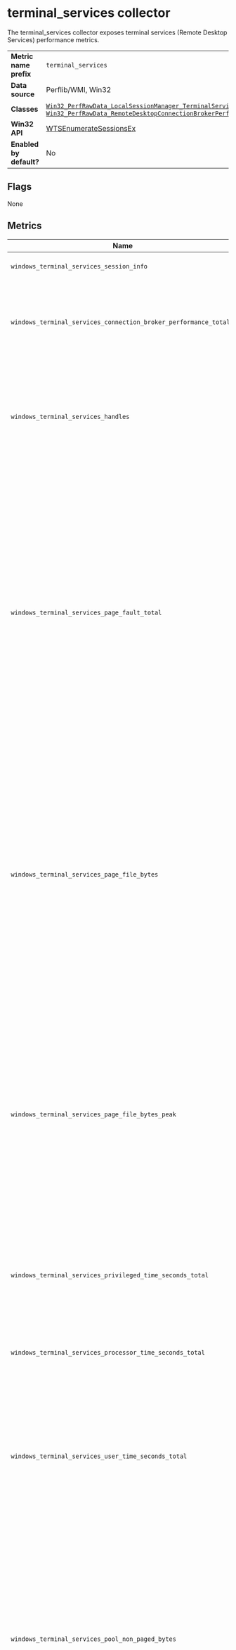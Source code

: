 # terminal_services collector

The terminal_services collector exposes terminal services (Remote Desktop Services) performance metrics.

|                         |                                                                                                                                                                                                                                                                                                                                                                                                                                                                                                                                        |
|-------------------------|----------------------------------------------------------------------------------------------------------------------------------------------------------------------------------------------------------------------------------------------------------------------------------------------------------------------------------------------------------------------------------------------------------------------------------------------------------------------------------------------------------------------------------------|
| __Metric name prefix__  | `terminal_services`                                                                                                                                                                                                                                                                                                                                                                                                                                                                                                                    |
| __Data source__         | Perflib/WMI, Win32                                                                                                                                                                                                                                                                                                                                                                                                                                                                                                                     |
| __Classes__             | [`Win32_PerfRawData_LocalSessionManager_TerminalServices`](https://wutils.com/wmi/root/cimv2/win32_perfrawdata_localsessionmanager_terminalservices/), [`Win32_PerfRawData_TermService_TerminalServicesSession`](https://docs.microsoft.com/en-us/previous-versions/aa394344(v%3Dvs.85)), [`Win32_PerfRawData_RemoteDesktopConnectionBrokerPerformanceCounterProvider_RemoteDesktopConnectionBrokerCounterset`](https://docs.microsoft.com/en-us/previous-versions/windows/it-pro/windows-server-2012-r2-and-2012/mt729067(v%3Dws.11)) |
| __Win32 API__           | [WTSEnumerateSessionsEx](https://learn.microsoft.com/en-us/windows/win32/api/wtsapi32/nf-wtsapi32-wtsenumeratesessionsexw)                                                                                                                                                                                                                                                                                                                                                                                                             |
| __Enabled by default?__ | No                                                                                                                                                                                                                                                                                                                                                                                                                                                                                                                                     |

## Flags

None

## Metrics

| Name                                                             | Description                                                                                                                                                                                                                                                                                                                                                                                                                                                                                         | Type    | Labels          |
|------------------------------------------------------------------|-----------------------------------------------------------------------------------------------------------------------------------------------------------------------------------------------------------------------------------------------------------------------------------------------------------------------------------------------------------------------------------------------------------------------------------------------------------------------------------------------------|---------|-----------------|
| `windows_terminal_services_session_info`                         | Info about active WTS sessions                                                                                                                                                                                                                                                                                                                                                                                                                                                                      | gauge   | host,user,state |
| `windows_terminal_services_connection_broker_performance_total`* | The total number of connections handled by the Connection Brokers since the service started.                                                                                                                                                                                                                                                                                                                                                                                                        | counter | `connection`    |
| `windows_terminal_services_handles`                              | Total number of handles currently opened by this process. This number is the sum of the handles currently opened by each thread in this process.                                                                                                                                                                                                                                                                                                                                                    | gauge   | `session_name`  |
| `windows_terminal_services_page_fault_total`                     | Rate at which page faults occur in the threads executing in this process. A page fault occurs when a thread refers to a virtual memory page that is not in its working set in main memory. The page may not be retrieved from disk if it is on the standby list and therefore already in main memory. The page also may not be retrieved if it is in use by another process which shares the page.                                                                                                  | counter | `session_name`  |
| `windows_terminal_services_page_file_bytes`                      | Current number of bytes this process has used in the paging file(s). Paging files are used to store pages of memory used by the process that are not contained in other files. Paging files are shared by all processes, and lack of space in paging files can prevent other processes from allocating memory.                                                                                                                                                                                      | gauge   | `session_name`  |
| `windows_terminal_services_page_file_bytes_peak`                 | Maximum number of bytes this process has used in the paging file(s). Paging files are used to store pages of memory used by the process that are not contained in other files. Paging files are shared by all processes, and lack of space in paging files can prevent other processes from allocating memory.                                                                                                                                                                                      | gauge   | `session_name`  |
| `windows_terminal_services_privileged_time_seconds_total`        | total elapsed time that the threads of the process have spent executing code in privileged mode.                                                                                                                                                                                                                                                                                                                                                                                                    | Counter | `session_name`  |
| `windows_terminal_services_processor_time_seconds_total`         | total elapsed time that all of the threads of this process used the processor to execute instructions.                                                                                                                                                                                                                                                                                                                                                                                              | Counter | `session_name`  |
| `windows_terminal_services_user_time_seconds_total`              | total elapsed time that this process's threads have spent executing code in user mode. Applications, environment subsystems, and integral subsystems execute in user mode.                                                                                                                                                                                                                                                                                                                          | Counter | `session_name`  |
| `windows_terminal_services_pool_non_paged_bytes`                 | Number of bytes in the non-paged pool, an area of system memory (physical memory used by the operating system) for objects that cannot be written to disk, but must remain in physical memory as long as they are allocated. This property displays the last observed value only; it is not an average.                                                                                                                                                                                             | gauge   | `session_name`  |
| `windows_terminal_services_pool_paged_bytes`                     | Number of bytes in the paged pool, an area of system memory (physical memory used by the operating system) for objects that can be written to disk when they are not being used. This property displays the last observed value only; it is not an average.                                                                                                                                                                                                                                         | gauge   | `session_name`  |
| `windows_terminal_services_private_bytes`                        | Current number of bytes this process has allocated that cannot be shared with other processes.                                                                                                                                                                                                                                                                                                                                                                                                      | gauge   | `session_name`  |
| `windows_terminal_services_threads`                              | Number of threads currently active in this process. An instruction is the basic unit of execution in a processor, and a thread is the object that executes instructions. Every running process has at least one thread.                                                                                                                                                                                                                                                                             | gauge   | `session_name`  |
| `windows_terminal_services_virtual_bytes`                        | Current size, in bytes, of the virtual address space the process is using. Use of virtual address space does not necessarily imply corresponding use of either disk or main memory pages. Virtual space is finite and, by using too much, the process can limit its ability to load libraries.                                                                                                                                                                                                      | gauge   | `session_name`  |
| `windows_terminal_services_virtual_bytes_peak`                   | Maximum number of bytes of virtual address space the process has used at any one time. Use of virtual address space does not necessarily imply corresponding use of either disk or main memory pages. Virtual space is finite and, by using too much, the process might limit its ability to load libraries.                                                                                                                                                                                        | gauge   | `session_name`  |
| `windows_terminal_services_working_set_bytes`                    | Current number of bytes in the working set of this process. The working set is the set of memory pages touched recently by the threads in the process. If free memory in the computer is above a threshold, pages are left in the working set of a process even if they are not in use. When free memory falls below a threshold, pages are trimmed from working sets. If they are needed, they are then soft-faulted back into the working set before they leave main memory.                      | gauge   | `session_name`  |
| `windows_terminal_services_working_set_bytes_peak`               | Maximum number of bytes in the working set of this process at any point in time. The working set is the set of memory pages touched recently by the threads in the process. If free memory in the computer is above a threshold, pages are left in the working set of a process even if they are not in use. When free memory falls below a threshold, pages are trimmed from working sets. If they are needed, they are then soft-faulted back into the working set before they leave main memory. | gauge   | `session_name`  |

`* windows_terminal_services_connection_broker_performance_total` only collected if server has `Remote Desktop Connection Broker` role.


### Example metric

```
windows_remote_fx_net_udp_packets_sent_total{session_name="RDP-Tcp 0"} 0
# HELP windows_terminal_services_cpu_time_seconds_total Total elapsed time that this process's threads have spent executing code.
# TYPE windows_terminal_services_cpu_time_seconds_total counter
windows_terminal_services_cpu_time_seconds_total{mode="RDP-Tcp 0",session_name="privileged"} 98.4843739
windows_terminal_services_cpu_time_seconds_total{mode="RDP-Tcp 0",session_name="processor"} 620.4687488999999
windows_terminal_services_cpu_time_seconds_total{mode="RDP-Tcp 0",session_name="user"} 521.9843741
# HELP windows_terminal_services_handles Total number of handles currently opened by this process. This number is the sum of the handles currently opened by each thread in this process.
# TYPE windows_terminal_services_handles gauge
windows_terminal_services_handles{session_name="RDP-Tcp 0"} 20999
# HELP windows_terminal_services_page_fault_total Rate at which page faults occur in the threads executing in this process. A page fault occurs when a thread refers to a virtual memory page that is not in its working set in main memory. The page may not be retrieved from disk if it is on the standby list and therefore already in main memory. The page also may not be retrieved if it is in use by another process which shares the page.
# TYPE windows_terminal_services_page_fault_total counter
windows_terminal_services_page_fault_total{session_name="RDP-Tcp 0"} 1.0436271e+07
# HELP windows_terminal_services_page_file_bytes Current number of bytes this process has used in the paging file(s). Paging files are used to store pages of memory used by the process that are not contained in other files. Paging files are shared by all processes, and lack of space in paging files can prevent other processes from allocating memory.
# TYPE windows_terminal_services_page_file_bytes gauge
windows_terminal_services_page_file_bytes{session_name="RDP-Tcp 0"} 4.310188032e+09
# HELP windows_terminal_services_page_file_bytes_peak Maximum number of bytes this process has used in the paging file(s). Paging files are used to store pages of memory used by the process that are not contained in other files. Paging files are shared by all processes, and lack of space in paging files can prevent other processes from allocating memory.
# TYPE windows_terminal_services_page_file_bytes_peak gauge
windows_terminal_services_page_file_bytes_peak{session_name="RDP-Tcp 0"} 4.817412096e+09
# HELP windows_terminal_services_pool_non_paged_bytes Number of bytes in the non-paged pool, an area of system memory (physical memory used by the operating system) for objects that cannot be written to disk, but must remain in physical memory as long as they are allocated. This property displays the last observed value only; it is not an average.
# TYPE windows_terminal_services_pool_non_paged_bytes gauge
windows_terminal_services_pool_non_paged_bytes{session_name="RDP-Tcp 0"} 1.325456e+06
# HELP windows_terminal_services_pool_paged_bytes Number of bytes in the paged pool, an area of system memory (physical memory used by the operating system) for objects that can be written to disk when they are not being used. This property displays the last observed value only; it is not an average.
# TYPE windows_terminal_services_pool_paged_bytes gauge
windows_terminal_services_pool_paged_bytes{session_name="RDP-Tcp 0"} 2.4651264e+07
# HELP windows_terminal_services_private_bytes Current number of bytes this process has allocated that cannot be shared with other processes.
# TYPE windows_terminal_services_private_bytes gauge
windows_terminal_services_private_bytes{session_name="RDP-Tcp 0"} 4.310188032e+09
# HELP windows_terminal_services_session_info Terminal Services sessions info
# TYPE windows_terminal_services_session_info gauge
windows_terminal_services_session_info{host="",session_name="RDP-Tcp 0",state="active",user="domain\\user"} 1
windows_terminal_services_session_info{host="",session_name="RDP-Tcp 0",state="connect_query",user="domain\\user"} 0
windows_terminal_services_session_info{host="",session_name="RDP-Tcp 0",state="connected",user="domain\\user"} 0
windows_terminal_services_session_info{host="",session_name="RDP-Tcp 0",state="disconnected",user="domain\\user"} 0
windows_terminal_services_session_info{host="",session_name="RDP-Tcp 0",state="down",user="domain\\user"} 0
windows_terminal_services_session_info{host="",session_name="RDP-Tcp 0",state="idle",user="domain\\user"} 0
windows_terminal_services_session_info{host="",session_name="RDP-Tcp 0",state="init",user="domain\\user"} 0
windows_terminal_services_session_info{host="",session_name="RDP-Tcp 0",state="listen",user="domain\\user"} 0
windows_terminal_services_session_info{host="",session_name="RDP-Tcp 0",state="reset",user="domain\\user"} 0
windows_terminal_services_session_info{host="",session_name="RDP-Tcp 0",state="shadow",user="domain\\user"} 0
windows_terminal_services_session_info{host="",session_name="console",state="active",user=""} 0
windows_terminal_services_session_info{host="",session_name="console",state="connect_query",user=""} 0
windows_terminal_services_session_info{host="",session_name="console",state="connected",user=""} 1
windows_terminal_services_session_info{host="",session_name="console",state="disconnected",user=""} 0
windows_terminal_services_session_info{host="",session_name="console",state="down",user=""} 0
windows_terminal_services_session_info{host="",session_name="console",state="idle",user=""} 0
windows_terminal_services_session_info{host="",session_name="console",state="init",user=""} 0
windows_terminal_services_session_info{host="",session_name="console",state="listen",user=""} 0
windows_terminal_services_session_info{host="",session_name="console",state="reset",user=""} 0
windows_terminal_services_session_info{host="",session_name="console",state="shadow",user=""} 0
windows_terminal_services_session_info{host="",session_name="services",state="active",user=""} 0
windows_terminal_services_session_info{host="",session_name="services",state="connect_query",user=""} 0
windows_terminal_services_session_info{host="",session_name="services",state="connected",user=""} 0
windows_terminal_services_session_info{host="",session_name="services",state="disconnected",user=""} 1
windows_terminal_services_session_info{host="",session_name="services",state="down",user=""} 0
windows_terminal_services_session_info{host="",session_name="services",state="idle",user=""} 0
windows_terminal_services_session_info{host="",session_name="services",state="init",user=""} 0
windows_terminal_services_session_info{host="",session_name="services",state="listen",user=""} 0
windows_terminal_services_session_info{host="",session_name="services",state="reset",user=""} 0
windows_terminal_services_session_info{host="",session_name="services",state="shadow",user=""} 0
# HELP windows_terminal_services_threads Number of threads currently active in this process. An instruction is the basic unit of execution in a processor, and a thread is the object that executes instructions. Every running process has at least one thread.
# TYPE windows_terminal_services_threads gauge
windows_terminal_services_threads{session_name="RDP-Tcp 0"} 676
# HELP windows_terminal_services_virtual_bytes Current size, in bytes, of the virtual address space the process is using. Use of virtual address space does not necessarily imply corresponding use of either disk or main memory pages. Virtual space is finite and, by using too much, the process can limit its ability to load libraries.
# TYPE windows_terminal_services_virtual_bytes gauge
windows_terminal_services_virtual_bytes{session_name="RDP-Tcp 0"} 9.3228347629568e+13
# HELP windows_terminal_services_virtual_bytes_peak Maximum number of bytes of virtual address space the process has used at any one time. Use of virtual address space does not necessarily imply corresponding use of either disk or main memory pages. Virtual space is finite and, by using too much, the process might limit its ability to load libraries.
# TYPE windows_terminal_services_virtual_bytes_peak gauge
windows_terminal_services_virtual_bytes_peak{session_name="RDP-Tcp 0"} 9.323192164352e+13
# HELP windows_terminal_services_working_set_bytes Current number of bytes in the working set of this process. The working set is the set of memory pages touched recently by the threads in the process. If free memory in the computer is above a threshold, pages are left in the working set of a process even if they are not in use. When free memory falls below a threshold, pages are trimmed from working sets. If they are needed, they are then soft-faulted back into the working set before they leave main memory.
# TYPE windows_terminal_services_working_set_bytes gauge
windows_terminal_services_working_set_bytes{session_name="RDP-Tcp 0"} 6.0632064e+09
# HELP windows_terminal_services_working_set_bytes_peak Maximum number of bytes in the working set of this process at any point in time. The working set is the set of memory pages touched recently by the threads in the process. If free memory in the computer is above a threshold, pages are left in the working set of a process even if they are not in use. When free memory falls below a threshold, pages are trimmed from working sets. If they are needed, they are then soft-faulted back into the working set before they leave main memory.
# TYPE windows_terminal_services_working_set_bytes_peak gauge
windows_terminal_services_working_set_bytes_peak{session_name="RDP-Tcp 0"} 6.74854912e+09
```

## Useful queries

Use metrics can be combined with other metrics to create useful queries. For example, with remote_fx metrics:

```
windows_remote_fx_net_loss_rate * on(session_name) group_left(user) (windows_terminal_services_session_info == 1)
```

## Alerting examples
_This collector does not yet have alerting examples, we would appreciate your help adding them!_
